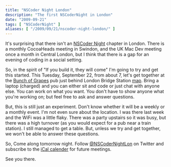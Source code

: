 ```yaml
---
title: "NSCoder Night London"
description: "The first NSCoderNight in London"
date: "2009-09-21"
tags: [ "NSCoderNight" ]
aliases: [ "/2009/09/21/nscoder-night-london/" ]
---
```


It's surprising that there isn't an [NSCoder Night](http://nscodernight.com)
chapter in London. There is a monthly CocoaHeads meeting in Swindon, and the UK
Mac Dev meeting once a month in Central London, but I think that there is a gap
for an evening of coding in a social setting.

So, in the spirit of "If you build it, they will come" I'm going to try and get
this started. This Tuesday, September 22, from about 7, let's get together
at the [Bunch of Grapes](http://bunchofgrapesborough.com) pub just behind London
Bridge Station
[map](http://maps.google.co.uk/maps?source=s_q&hl=en&geocode=&q=bunch+of+grapes+borough&sll=51.50722,-0.089006&sspn=0.006357,0.016973&ie=UTF8&radius=0.36&split=1&filter=0&rq=1&ev=zi&ll=51.507454,-0.088019&spn=0.006691,0.016973&z=16&iwloc=A&iwd=1&cid=16443485918241557592&dtab=2). Bring
a laptop (charged) and you can either sit and code or just chat with anyone
else. You can work on what you want. You don't have to show anyone what you're
working on; but feel free to ask and answer questions.

But, this is still just an experiment. Don't know whether it will be a weekly or
a monthly event. I'm not even sure about the location. I was there last week and
the WiFi was a little flaky. There was a party upstairs so it was busy, but
there was a high turnover (as you would expect for a pub near a train
station). I still managed to get a table. But, unless we try and get together,
we won't be able to answer these questions.

So, Come along tomorrow night. Follow
[@NSCoderNightLon](http://twitter.com/nscodernightlon) on Twitter and subscribe
to the [iCal calender](http://tinyurl.com/m5g6jb) for future meetings.

See you there.
